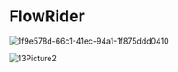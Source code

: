 # FlowRider


![1f9e578d-66c1-41ec-94a1-1f875ddd0410](https://github.com/shelbyt/flowRider/assets/1332316/aaa25915-7182-4872-bfd2-be9e95688579)


![13Picture2](https://github.com/shelbyt/flowRider/assets/1332316/99998173-cf6c-4691-97ac-82c2ccd12336)
